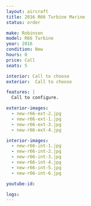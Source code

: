 ```yaml
---
layout: aircraft
title: 2016 R66 Turbine Marine
status: order

make: Robinson
model: R66 Turbine
year: 2016
condition: New
hours: 0
price: Call
seats: 5

interior: Call to choose
exterior:  Call to choose

features: |
  Call to configure.

exterior-images:
  - new-r66-ext-2.jpg
  - new-r66-ext-1.jpg
  - new-r66-ext-3.jpg
  - new-r66-ext-4.jpg

interior-images:
  - new-r66-int-1.jpg
  - new-r66-int-2.jpg
  - new-r66-int-3.jpg
  - new-r66-int-4.jpg
  - new-r66-int-5.jpg
  - new-r66-int-6.jpg

youtube-id:

logs:
---
```

